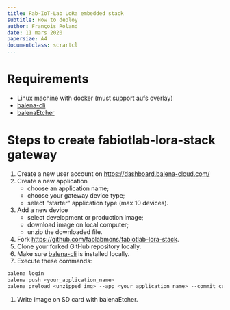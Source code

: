 ```yaml
---
title: Fab-IoT-Lab LoRa embedded stack
subtitle: How to deploy
author: François Roland
date: 11 mars 2020
papersize: A4
documentclass: scrartcl
...
```


# Requirements

* Linux machine with docker (must support aufs overlay)
* [balena-cli](https://github.com/balena-io/balena-cli/blob/master/INSTALL.md)
* [balenaEtcher](https://www.balena.io/etcher/)

# Steps to create fabiotlab-lora-stack gateway

1. Create a new user account on https://dashboard.balena-cloud.com/
1. Create a new application
   - choose an application name;
   - choose your gateway device type;
   - select "starter" application type (max 10 devices).
1. Add a new device
   - select development or production image;
   - download image on local computer;
   - unzip the downloaded file.
1. Fork https://github.com/fablabmons/fabiotlab-lora-stack.
1. Clone your forked GitHub repository locally.
1. Make sure [balena-cli](https://github.com/balena-io/balena-cli/blob/master/INSTALL.md) is installed locally.
1. Execute these commands:
```sh
balena login
balena push <your_application_name>
balena preload <unzipped_img> --app <your_application_name> --commit current
```
1. Write image on SD card with balenaEtcher.
